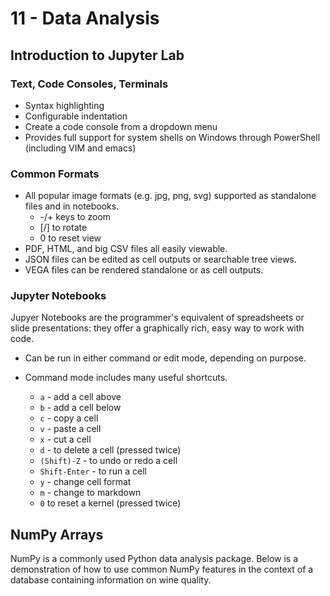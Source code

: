 # 11 - Data Analysis

## Introduction to Jupyter Lab

### Text, Code Consoles, Terminals

- Syntax highlighting
- Configurable indentation
- Create a code console from a dropdown menu
- Provides full support for system shells on Windows through PowerShell (including VIM and emacs)

### Common Formats

- All popular image formats (e.g. jpg, png, svg) supported as standalone files and in notebooks.
  - -/+ keys to zoom
  - [/] to rotate
  - 0 to reset view
- PDF, HTML, and big CSV files all easily viewable.
- JSON files can be edited as cell outputs or searchable tree views.
- VEGA files can be rendered standalone or as cell outputs.

### Jupyter Notebooks

Jupyer Notebooks are the programmer's equivalent of spreadsheets or slide presentations: they offer a graphically rich, easy way to work with code.

- Can be run in either command or edit mode, depending on purpose.

- Command mode includes many useful shortcuts.
  - `a` - add a cell above
  - `b` - add a cell below
  - `c` - copy a cell
  - `v` - paste a cell
  - `x` - cut a cell
  - `d` - to delete a cell (pressed twice)
  - `(Shift)-Z` - to undo or redo a cell
  - `Shift-Enter` - to run a cell
  - `y` - change cell format
  - `m` - change to markdown
  - `0` to reset a kernel (pressed twice)

## NumPy Arrays

NumPy is a commonly used Python data analysis package. Below is a demonstration of how to use common NumPy features in the context of a database containing information on wine quality.

